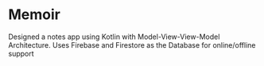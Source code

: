 # Memoir
Designed a notes app using Kotlin with Model-View-View-Model Architecture. Uses Firebase and Firestore as the Database for online/offline support
